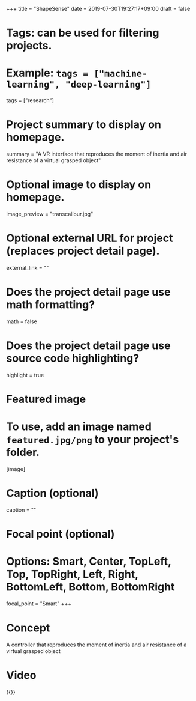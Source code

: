 +++
title = "ShapeSense"
date = 2019-07-30T19:27:17+09:00
draft = false

# Tags: can be used for filtering projects.
# Example: `tags = ["machine-learning", "deep-learning"]`
tags = ["research"]

# Project summary to display on homepage.
summary = "A VR interface that reproduces the moment of inertia and air resistance of a virtual grasped object"

# Optional image to display on homepage.
image_preview = "transcalibur.jpg"

# Optional external URL for project (replaces project detail page).
external_link = ""

# Does the project detail page use math formatting?
math = false

# Does the project detail page use source code highlighting?
highlight = true

# Featured image
# To use, add an image named `featured.jpg/png` to your project's folder. 
[image]
  # Caption (optional)
  caption = ""
  
  # Focal point (optional)
  # Options: Smart, Center, TopLeft, Top, TopRight, Left, Right, BottomLeft, Bottom, BottomRight
  focal_point = "Smart"
+++
# Concept 
A controller that reproduces the moment of inertia and air resistance of a virtual grasped object
# Video
{{<youtube RYP4salOgJ8>}}
